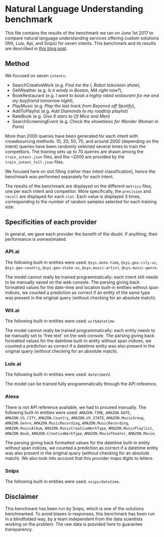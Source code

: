 # Natural Language Understanding benchmark

This file contains the results of the benchmark we ran on June 1st 2017 to compare natural language understanding services offering custom solutions (Wit, Luis, Api, and Snips) for seven intents. This benchmark and its results are described in [this blog post](https://medium.com/@alicecoucke/benchmarking-natural-language-understanding-systems-google-facebook-microsoft-and-snips-2b8ddcf9fb19).

## Method
We focused on seven `intents`:
* SearchCreativeWork (e.g. *Find me the I, Robot television show*),
* GetWeather (e.g. *Is it windy in Boston, MA right now?*),
* BookRestaurant (e.g. *I want to book a highly rated restaurant for me and my boyfriend tomorrow night*),
* PlayMusic (e.g. *Play the last track from Beyoncé off Spotify*),
* AddToPlaylist (e.g. *Add Diamonds to my roadtrip playlist*)
* RateBook (e.g. *Give 6 stars to Of Mice and Men*)
* SearchScreeningEvent (e.g. *Check the showtimes for Wonder Woman in Paris*)

More than 2000 queries have been generated for each intent with crowdsourcing methods. 10, 20, 50, 70, and around 2000 (depending on the intent) queries have been randomly selected several times to train the competitors. The training sets up to 70 queries are drawn among the `train_intent.json` files, and the ~2000 are provided by the `train_intent_full.json` files.

We focused here on slot filling (rather than intent classification), hence the benchmark was performed separately for each intent.

The results of the benchmark are displayed on the different `metrics` files, one per each intent and competitor. More specifically, the `precision` and `recall` are displayed for each `slot`.
Each value is displayed 3 times, corresponding to the number of random samples selected for each training size. 

## Specificities of each provider
In general, we gave each provider the benefit of the doubt. If anything, their performance is overestimated.

### API.ai
The following built-in entities were used:
`@sys.date-time`, `@sys.geo-city-us`, `@sys.geo-country`, `@sys.geo-state-us`, `@sys.music-artist`, `@sys.music-genre`.

The model cannot really be trained programmatically: each intent still needs to be manually saved on the web console.
The parsing giving back formatted values for the date-time and location built-in entities without span indices, we counted a prediction as correct if an entity of the same type was present in the original query (without checking for an absolute match).

### Wit.ai
The following built-in entities were used:
`wit$datetime`.

The model cannot really be trained programmatically: each entity needs to be manually set to 'free text' on the web console. The parsing giving back formatted values for the datetime built-in entity without span indices, we counted a prediction as correct if a datetime entity was also present in the original query (without checking for an absolute match).

### Luis.ai
The following built-in entities were used:
`datetimeV2`.

The model can be trained fully programmatically through the API reference.

### Alexa
There is not API reference available, we had to proceed manually.
The following built-in entities were used:
`AMAZON.TIME`, `AMAZON.DATE`, `AMAZON.US_CITY`, `AMAZON.Country`, `AMAZON.US_STATE`, `AMAZON.MusicGroup`, `AMAZON.Genre`, `AMAZON.MusicRecording`, `AMAZON.MusicRecording`, `AMAZON.MusicAlbum`, `AMAZON.MusicCreativeWorkType`, `AMAZON.MusicPlaylist`, `AMAZON.Book`, `AMAZON.CreativeWorkType`, `AMAZON.MovieTheater`, `AMAZON.Movie`.

The parsing giving back formatted values for the datetime built-in entity without span indices, we counted a prediction as correct if a datetime entity was also present in the original query (without checking for an absolute match). We also took into account that this provider maps digits to letters.

### Snips
The following built-in entities were used:
`snips/datetime`.



## Disclaimer
This benchmark has been run by Snips, which is one of the solutions benchmarked. To avoid biases in responses, this benchmark has been run in a blindfolded way, by a team independent from the data scientists working on the problem. The raw data is provided here to guarantee transparency.

